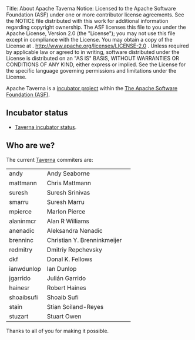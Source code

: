Title: About Apache Taverna
Notice:    Licensed to the Apache Software Foundation (ASF) under one
           or more contributor license agreements.  See the NOTICE file
           distributed with this work for additional information
           regarding copyright ownership.  The ASF licenses this file
           to you under the Apache License, Version 2.0 (the
           "License"); you may not use this file except in compliance
           with the License.  You may obtain a copy of the License at
           .
             http://www.apache.org/licenses/LICENSE-2.0
           .
           Unless required by applicable law or agreed to in writing,
           software distributed under the License is distributed on an
           "AS IS" BASIS, WITHOUT WARRANTIES OR CONDITIONS OF ANY
           KIND, either express or implied.  See the License for the
           specific language governing permissions and limitations
           under the License.

Apache Taverna is a [incubator project](http://incubator.apache.org/) within the 
[The Apache Software Foundation (ASF)](http://www.apache.org/).

## Incubator status

* [Taverna incubator status](http://incubator.apache.org/projects/taverna.html).


## Who are we?

The current [Taverna](http://people.apache.org/committers-by-project.html#taverna) commiters are:

</style>
<table class="table table-striped">
<thead>
</thead>
<tbody>
    <tr><td>andy</td><td>Andy Seaborne</td></tr>
    <tr><td>mattmann</td><td>Chris Mattmann</td></tr>
    <tr><td>suresh</td><td>Suresh Srinivas</td></tr>
    <tr><td>smarru</td><td>Suresh Marru</td></tr>
    <tr><td>mpierce</td><td>Marlon Pierce</td></tr>
	<tr><td>alaninmcr</td><td>Alan R Williams</td></tr>
	<tr><td>anenadic</td><td>Aleksandra Nenadic</td></tr>
	<tr><td>brenninc</td><td>Christian Y. Brenninkmeijer</td></tr>
	<tr><td>redmitry</td><td>Dmitriy Repchevsky</td></tr>
	<tr><td>dkf</td><td>Donal K. Fellows</td></tr>
	<tr><td>ianwdunlop</td><td>Ian Dunlop<td></tr>
	<tr><td>jgarrido</td><td>Julián Garrido</td></tr>
	<tr><td>hainesr</td><td>Robert Haines</td></tr>
	<tr><td>shoaibsufi</td><td>Shoaib Sufi</td></tr>
	<tr><td>stain</td><td>Stian Soiland-Reyes</td></tr>
	<tr><td>stuzart</td><td>Stuart Owen</td></tr>
</tbody>
</table>
<p class="lead">Thanks to all of you for making it possible.</p>